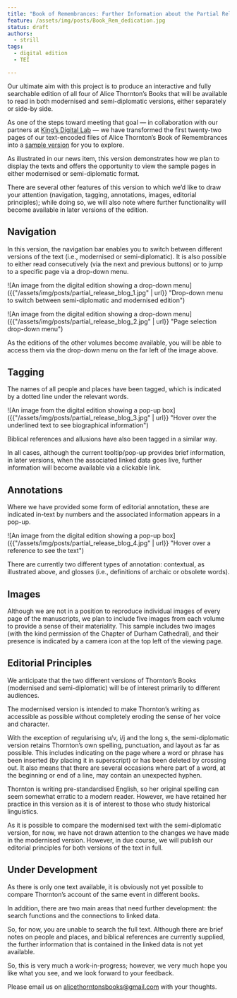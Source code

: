 ```yaml
---
title: "Book of Remembrances: Further Information about the Partial Release"
feature: /assets/img/posts/Book_Rem_dedication.jpg
status: draft
authors:
  - strill
tags:
  - digital edition
  - TEI

---
```


Our ultimate aim with this project is to produce an interactive and fully searchable edition of all four of Alice Thornton’s Books that will be available to read in both modernised and semi-diplomatic versions, either separately or side-by side.

As one of the steps toward meeting that goal — in collaboration with our partners at [King’s Digital Lab](https://thornton.kdl.kcl.ac.uk/about/) — we have transformed the first twenty-two pages of our text-encoded files of Alice Thornton’s Book of Remembrances into a [sample version](https://thornton.kdl.kcl.ac.uk/books/viewer/?&p0.lo=l1) for you to explore. 

As illustrated in our news item, this version demonstrates how we plan to display the texts and offers the opportunity to view the sample pages in either modernised or semi-diplomatic format.

There are several other features of this version to which we’d like to draw your attention (navigation, tagging, annotations, images, editorial principles); while doing so, we will also note where further functionality will become available in later versions of the edition. 

## Navigation

In this version, the navigation bar enables you to switch between different versions of the text (i.e., modernised or semi-diplomatic). It is also possible to either read consecutively (via the next and previous buttons) or to jump to a specific page via a drop-down menu.

![An image from the digital edition showing a drop-down menu]({{"/assets/img/posts/partial_release_blog_1.jpg" | url}} "Drop-down menu to switch between semi-diplomatic and modernised edition")

![An image from the digital edition showing a drop-down menu]({{"/assets/img/posts/partial_release_blog_2.jpg" | url}} "Page selection drop-down menu")

As the editions of the other volumes become available, you will be able to access them via the drop-down menu on the far left of the image above.

## Tagging 

The names of all people and places have been tagged, which is indicated by a dotted line under the relevant words.

![An image from the digital edition showing a pop-up box]({{"/assets/img/posts/partial_release_blog_3.jpg" | url}} "Hover over the underlined text to see biographical information")

Biblical references and allusions have also been tagged in a similar way.

In all cases, although the current tooltip/pop-up provides brief information, in later versions, when the associated linked data goes live, further information will become available via a clickable link.

## Annotations

Where we have provided some form of editorial annotation, these are indicated in-text by numbers and the associated information appears in a pop-up.

![An image from the digital edition showing a pop-up box]({{"/assets/img/posts/partial_release_blog_4.jpg" | url}} "Hover over a reference to see the text")

There are currently two different types of annotation: contextual, as illustrated above, and glosses (i.e., definitions of archaic or obsolete words).

## Images 

Although we are not in a position to reproduce individual images of every page of the manuscripts, we plan to include five images from each volume to provide a sense of their materiality. This sample includes two images (with the kind permission of the Chapter of Durham Cathedral), and their presence is indicated by a camera icon at the top left of the viewing page. 

## Editorial Principles

We anticipate that the two different versions of Thornton’s Books (modernised and semi-diplomatic) will be of interest primarily to different audiences.

The modernised version is intended to make Thornton’s writing as accessible as possible without completely eroding the sense of her voice and character. 

With the exception of regularising u/v, i/j and the long s, the semi-diplomatic version retains Thornton’s own spelling, punctuation, and layout as far as possible. This includes indicating on the page where a word or phrase has been inserted (by placing it in superscript) or has been deleted by crossing out. It also means that there are several occasions where part of a word, at the beginning or end of a line, may contain an unexpected hyphen.

Thornton is writing pre-standardised English, so her original spelling can seem somewhat erratic to a modern reader. However, we have retained her practice in this version as it is of interest to those who study historical linguistics.

As it is possible to compare the modernised text with the semi-diplomatic version, for now, we have not drawn attention to the changes we have made in the modernised version. However, in due course, we will publish our editorial principles for both versions of the text in full.

## Under Development

As there is only one text available, it is obviously not yet possible to compare Thornton’s account of the same event in different books.

In addition, there are two main areas that need further development: the search functions and the connections to linked data. 

So, for now, you are unable to search the full text. Although there are brief notes on people and places, and biblical references are currently supplied, the further information that is contained in the linked data is not yet available.

So, this is very much a work-in-progress; however, we very much hope you like what you see, and we look forward to your feedback. 

Please email us on alicethorntonsbooks@gmail.com with your thoughts.


